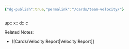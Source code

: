 ```yaml
---
{"dg-publish":true,"permalink":"/cards/team-velocity/"}
---
```


up:: 
x:: 
d:: c

Related Notes:
- [[Cards/Velocity Report\|Velocity Report]]